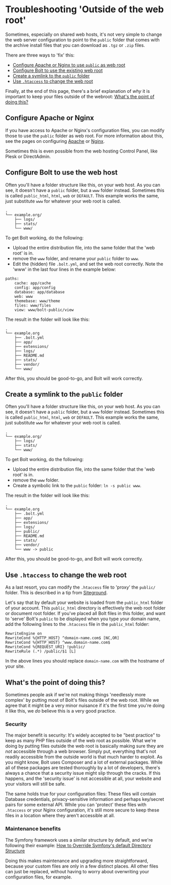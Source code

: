 Troubleshooting 'Outside of the web root'
========================================

Sometimes, especially on shared web hosts, it's not very simple to change the
web server configuration to point to the `public` folder that comes with the
archive install files that you can download as `.tgz` or `.zip` files.

There are three ways to 'fix' this:

 - [Configure Apache or Nginx to use `public` as web root][1]
 - [Configure Bolt to use the existing web root][2]
 - [Create a symlink to the `public` folder][3]
 - [Use `.htaccess` to change the web root][4]

Finally, at the end of this page, there's a brief explanation of _why_ it is important to keep your files outside of the webroot: [What's the point of doing this?][5]


Configure Apache or Nginx
-------------------------

If you have access to Apache or Nginx's configuration files, you can modify
those to use the `public` folder as web root. For more information about this,
see the pages on configuring [Apache][apache] or [Nginx][nginx].

Sometimes this is even possible from the web hosting Control Panel, like Plesk or
DirectAdmin.

Configure Bolt to use the web host
---------------------------------

Often you'll have a folder structure like this, on your web host. As you can see,
it doesn't have a `public` folder, but a `www` folder instead. Sometimes this is
called `public_html`, `html`, `web` or `DEFAULT`. This example works the same,
just substitute `www` for whatever your web root is called.

```
.
└── example.org/
    ├── logs/
    ├── stats/
    └── www/
```

To get Bolt working, do the following:
 - Upload the entire distribution file, into the same folder that the 'web root'
   is in.
 - remove the `www` folder, and rename your `public` folder to `www`.
 - Edit the (hidden) file `.bolt.yml`, and set the web root correctly. Note the
   'www' in the last four lines in the example below:

```
paths:
    cache: app/cache
    config: app/config
    database: app/database
    web: www
    themebase: www/theme
    files: www/files
    view: www/bolt-public/view
```

The result in the folder will look like this:

```
.
└── example.org
    ├── .bolt.yml
    ├── app/
    ├── extensions/
    ├── logs/
    ├── README.md
    ├── stats/
    ├── vendor/
    └── www/
```

After this, you should be good-to-go, and Bolt will work correctly.


Create a symlink to the `public` folder
---------------------------------------

Often you'll have a folder structure like this, on your web host. As you can see,
it doesn't have a `public` folder, but a `www` folder instead. Sometimes this is
called `public_html`, `html`, `web` or `DEFAULT`. This example works the same,
just substitute `www` for whatever your web root is called.

```
.
└── example.org/
    ├── logs/
    ├── stats/
    └── www/
```

To get Bolt working, do the following:

 - Upload the entire distribution file, into the same folder that the 'web root'
   is in.
 - remove the `www` folder.
 - Create a symbolic link to the `public` folder: `ln -s public www`.

The result in the folder will look like this:

```
.
└── example.org
    ├── .bolt.yml
    ├── app/
    ├── extensions/
    ├── logs/
    ├── public/
    ├── README.md
    ├── stats/
    ├── vendor/
    └── www -> public
```

After this, you should be good-to-go, and Bolt will work correctly.


Use `.htaccess` to change the web root
------------------------------------

As a last resort, you can modify the `.htaccess` file to 'proxy' the `public/`
folder. This is described in a tip from [Siteground][sg].

Let's say that by default your website is loaded from the `public_html` folder
of your account. This `public_html` directory is effectively the web root
folder or document root folder. If you've placed all Bolt files in this folder,
and want to 'serve' Bolt's `public` to be displayed when you type your domain
name, add the following lines to the `.htaccess` file in the `public_html`
folder:

```
RewriteEngine on
RewriteCond %{HTTP_HOST} ^domain-name.com$ [NC,OR]
RewriteCond %{HTTP_HOST} ^www.domain-name.com$
RewriteCond %{REQUEST_URI} !public/
RewriteRule (.*) /public/$1 [L]
```

In the above lines you should replace `domain-name.com` with the hostname of
your site.


What's the point of doing this?
-------------------------------

Sometimes people ask if we're not making things 'needlessly more complex' by
putting most of Bolt's files outside of the web root. While we agree that it
might be a very minor nuisance if it's the first time you're doing it like this,
we _do_ believe this is a very good practice.

### Security

The major benefit is security: It's widely accepted to be "best
practice" to keep as many PHP files outside of the web root as possible. What
we're doing by putting files outside the web root is basically making sure they
are *not* accessible through a web browser. Simply put, everything that's not
readily accessible from the outside world is that much harder to exploit. As you
might know, Bolt uses Composer and a lot of external packages. While all of
these packages are tested thoroughly by a lot of developers, there's always a
chance that a security issue might slip through the cracks. If this happens, and
the 'security issue' is not accessible at all, your website and your visitors
will still be safe.

The same holds true for your configuration files: These files will contain
Database credentials, privacy-sensitive information and perhaps key/secret pairs
for some external API. While you can 'protect' these files with `.htaccess` or
your Nginx configuration, it's still more secure to keep these files in a
location where they aren't accessible at all.

### Maintenance benefits

The Symfony framework uses a similar structure by default, and
we're following their example: [How to Override Symfony's default Directory
Structure][sfdir]

Doing this makes maintenance and upgrading more straightforward, because your
custom files are only in a few distinct places. All other files can just be
replaced, without having to worry about overwriting your configuration files,
for example.

[sfdir]: http://symfony.com/doc/current/cookbook/configuration/override_dir_structure.html
[apache]: ../configuration/web-server-apache
[nginx]: ../configuration/web-server-nginx
[1]: #configure-apache-or-nginx
[2]: #configure-bolt-to-use-the-web-host
[3]: #create-a-symlink-to-the-code-public-code-folder
[4]: #use-htaccess-to-change-the-web-root
[5]: #what-s-the-point-of-doing-this
[sg]: https://www.siteground.com/kb/how_to_change_my_document_root_folder_using_an_htaccess_file/
